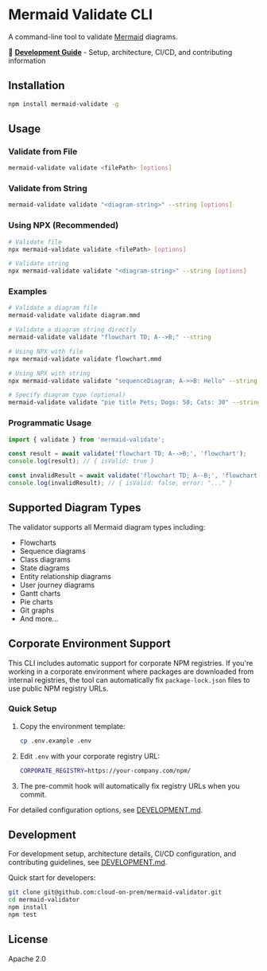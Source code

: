 # Mermaid Validate CLI

A command-line tool to validate [Mermaid](https://mermaid.js.org/) diagrams.

📖 **[Development Guide](./DEVELOPMENT.md)** - Setup, architecture, CI/CD, and contributing information

## Installation

```bash
npm install mermaid-validate -g
```

## Usage

### Validate from File

```bash
mermaid-validate validate <filePath> [options]
```

### Validate from String

```bash
mermaid-validate validate "<diagram-string>" --string [options]
```

### Using NPX (Recommended)

```bash
# Validate file
npx mermaid-validate validate <filePath> [options]

# Validate string
npx mermaid-validate validate "<diagram-string>" --string [options]
```

### Examples

```bash
# Validate a diagram file
mermaid-validate validate diagram.mmd

# Validate a diagram string directly
mermaid-validate validate "flowchart TD; A-->B;" --string

# Using NPX with file
npx mermaid-validate validate flowchart.mmd

# Using NPX with string
npx mermaid-validate validate "sequenceDiagram; A->>B: Hello" --string

# Specify diagram type (optional)
mermaid-validate validate "pie title Pets; Dogs: 50; Cats: 30" --string --type pie
```

### Programmatic Usage

```typescript
import { validate } from 'mermaid-validate';

const result = await validate('flowchart TD; A-->B;', 'flowchart');
console.log(result); // { isValid: true }

const invalidResult = await validate('flowchart TD; A--B;', 'flowchart');
console.log(invalidResult); // { isValid: false, error: "..." }
```

## Supported Diagram Types

The validator supports all Mermaid diagram types including:
- Flowcharts
- Sequence diagrams
- Class diagrams
- State diagrams
- Entity relationship diagrams
- User journey diagrams
- Gantt charts
- Pie charts
- Git graphs
- And more...

## Corporate Environment Support

This CLI includes automatic support for corporate NPM registries. If you're working in a corporate environment where packages are downloaded from internal registries, the tool can automatically fix `package-lock.json` files to use public NPM registry URLs.

### Quick Setup

1. Copy the environment template:
   ```bash
   cp .env.example .env
   ```

2. Edit `.env` with your corporate registry URL:
   ```bash
   CORPORATE_REGISTRY=https://your-company.com/npm/
   ```

3. The pre-commit hook will automatically fix registry URLs when you commit.

For detailed configuration options, see [DEVELOPMENT.md](./DEVELOPMENT.md#corporate-environment-support).

## Development

For development setup, architecture details, CI/CD configuration, and contributing guidelines, see [DEVELOPMENT.md](./DEVELOPMENT.md).

Quick start for developers:
```bash
git clone git@github.com:cloud-on-prem/mermaid-validator.git
cd mermaid-validator
npm install
npm test
```

## License

Apache 2.0

